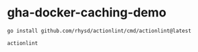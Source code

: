 # gha-docker-caching-demo

```sh
go install github.com/rhysd/actionlint/cmd/actionlint@latest

actionlint
```
